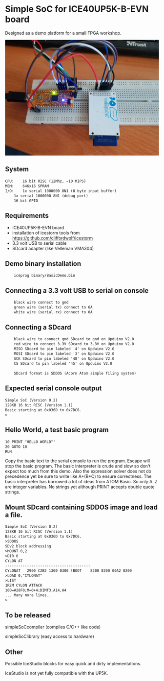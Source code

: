 # Simple SoC for ICE40UP5K-B-EVN board

Designed as a demo platform for a small FPGA workshop.

![Image of Upduino V2.0 with SDcard](https://github.com/janrinze/up5k_SoC/blob/SDDOS/2019-04-05.jpg)

## System

	CPU:	16 bit RISC (12Mhz, ~10 MIPS)
	MEM:	64Kx16 SPRAM
	I/O:	1x serial 1000000 8N1 (8 byte input buffer)
		1x serial 1000000 8N1 (debug port)
		16 bit GPIO

## Requirements
* ICE40UP5K-B-EVN board
* installation of icestorm tools from https://github.com/cliffordwolf/icestorm
* 3.3 volt USB to serial cable
* SDcard adapter (like Velleman VMA304)

## Demo binary installation
````
    iceprog binary/BasicDemo.bin
````

## Connecting a 3.3 volt USB to serial on console
````
	black wire connect to gnd
	green wire (serial tx) connect to 6A
	white wire (serial rx) connect to 0A
````

## Connecting a SDcard
````
	black wire to connect gnd SDcard to gnd on Upduino V2.0
	red wire to connect 3.3V SDcard to 3.3V on Upduino V2.0
	MISO SDcard to pin labeled '4' on Upduino V2.0
	MOSI SDcard to pin labeled '3' on Upduino V2.0
	SCK SDcard to pin labeled '48' on Upduino V2.0
	CS SDcard to pin labeled '45' on Upduino V2.0
	
	SDcard format is SDDOS (Acorn Atom simple filing system)
````

## Expected serial console output
````
Simple SoC (Version 0.2)
128KB 16 bit RISC (Version 1.1)
Basic starting at 0x036D to 0x7DC6.
>
````

## Hello World, a test basic program
````
10 PRINT "HELLO WORLD"'
20 GOTO 10
RUN
````
Copy the basic text to the serial console to run the program. Escape will stop the basic program. The basic interpreter is crude and slow so don't expect too much from this demo. Also the expression solver does not do precedence yet be sure to write like A+(B*C) to ensure correctness. The basic interpreter has borrowed a lot of ideas from ATOM Basic. So only A..Z are integer variables. No strings yet although PRINT accepts double quote strings.

## Mount SDcard containing SDDOS image and load a file.
````
Simple SoC (Version 0.2)
128KB 16 bit RISC (Version 1.1)
Basic starting at 0x036D to 0x7DC6.
>SDDOS
SDv2 block addressing
>MOUNT 0,2
>DIR 0
CYLON AT
---------------------------------------
CYLONAT   2900 C2B2 1300 0300 !BOOT    8200 8200 00A2 0200
>LOAD 0,"CYLONAT"
>LIST
1REM CYLON ATTACK
10O=#28F0;M=O+4;DIMT3,A14,H4
... Many more lines..
>
````

## To be released
simpleSoCcompiler (compiles C/C++ like code)

simpleSoClibrary  (easy access to hardware)

## Other
Possible IceStudio blocks for easy quick and dirty implementations.

IceStudio is not yet fully compatible with the UP5K.
